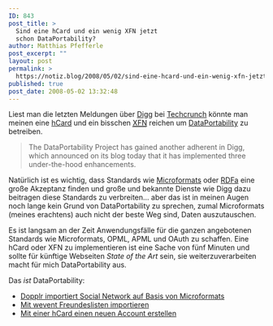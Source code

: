 ```yaml
---
ID: 843
post_title: >
  Sind eine hCard und ein wenig XFN jetzt
  schon DataPortability?
author: Matthias Pfefferle
post_excerpt: ""
layout: post
permalink: >
  https://notiz.blog/2008/05/02/sind-eine-hcard-und-ein-wenig-xfn-jetzt-schon-dataportability/
published: true
post_date: 2008-05-02 13:32:48
---
```

<!-- wp:paragraph -->
<p>Liest man die letzten Meldungen über <a href="http://blog.digg.com/?p=120">Digg</a> bei <a href="http://www.techcrunch.com/2008/05/01/digg-moves-to-adopt-dataportability-standards/">Techcrunch</a> könnte man meinen eine <a href="http://microformats.org/wiki/hcard">hCard</a> und ein bisschen <a href="http://gmpg.org/xfn/"><abbr title="XHTML Friends Network">XFN</abbr></a> reichen um <a href="http://dataportability.org">DataPortability</a> zu betreiben.</p>
<!-- /wp:paragraph -->

<!-- wp:quote -->
<blockquote class="wp-block-quote">
	<p>The DataPortability Project has gained another adherent in Digg, which announced on its blog today that it has implemented three under-the-hood enhancements.</p>
</blockquote>
<!-- /wp:quote -->

<!-- wp:paragraph -->
<p>Natürlich ist es wichtig, dass Standards wie <a href="http://microformats.org/wiki/">Microformats</a> oder <a href="http://www.w3.org/TR/xhtml-rdfa-primer/">RDFa</a> eine große Akzeptanz finden und große und bekannte Dienste wie Digg dazu beitragen diese Standards zu verbreiten... aber das ist in meinen Augen noch lange kein Grund von DataPortability zu sprechen, zumal Microformats (meines erachtens) auch nicht der beste Weg sind, Daten auszutauschen.</p>
<!-- /wp:paragraph -->

<!-- wp:paragraph -->
<p>Es ist langsam an der Zeit Anwendungsfälle für die ganzen angebotenen Standards wie Microformats, OPML, APML und OAuth zu schaffen. Eine hCard oder XFN zu implementieren ist eine Sache von fünf Minuten und sollte für künftige Webseiten <em>State of the Art</em> sein, sie weiterzuverarbeiten macht für mich DataPortability aus.</p>
<!-- /wp:paragraph -->

<!-- wp:paragraph -->
<p>Das <em>ist</em> DataPortability:</p>
<!-- /wp:paragraph -->

<!-- wp:list -->
<ul>
	<li><a href="http://pixelsebi.com/2007-06-25/dopplr-importiert-social-network-auf-basis-von-microformats/">Dopplr importiert Social Network auf Basis von Microformats</a></li>
	<li><a href="https://notiz.blog/2007/07/15/mit-wevent-freundeslisten-importieren/">Mit wevent Freundeslisten importieren</a></li>
	<li><a href="https://notiz.blog/2007/11/06/openid-und-hcard-teil-ii/">Mit einer hCard einen neuen Account erstellen</a></li>
</ul>
<!-- /wp:list -->